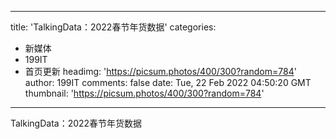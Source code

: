 
---
title: 'TalkingData：2022春节年货数据'
categories: 
 - 新媒体
 - 199IT
 - 首页更新
headimg: 'https://picsum.photos/400/300?random=784'
author: 199IT
comments: false
date: Tue, 22 Feb 2022 04:50:20 GMT
thumbnail: 'https://picsum.photos/400/300?random=784'
---

<div>   
TalkingData：2022春节年货数据  
</div>
            